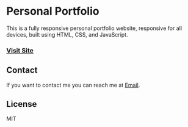 # Personal Portfolio































































































































































































































































































































































































































































































































This is a fully responsive personal portfolio website, responsive for all devices, built using HTML, CSS, and JavaScript.































































































































































































































































































































































































































































































































### [Visit Site](https://arihantjain-aj.github.io/Portfolio/)































































































































































































































































































































































































































































































































## Contact































































































































































































































































































































































































































































































































If you want to contact me you can reach me at [Email](mailto:arihantjain7340@gmail.com).































































































































































































































































































































































































































































































































## License































































































































































































































































































































































































































































































































MIT

